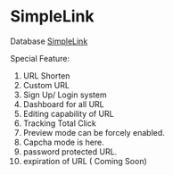 # SimpleLink
Database
[SimpleLink](https://github.com/AhmedNazir/SimpleLink/blob/master/urlshorten.sql)

Special Feature:
1. URL Shorten
2. Custom URL
3. Sign Up/ Login system
4. Dashboard for all URL
5. Editing capability of URL
6. Tracking Total Click
7. Preview mode can be forcely enabled. 
8. Capcha mode is here.
9. password protected URL.
10. expiration of URL ( Coming Soon)
